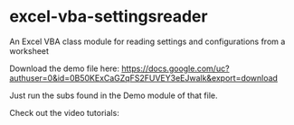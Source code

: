 # excel-vba-settingsreader
An Excel VBA class module for reading settings and configurations from a worksheet

Download the demo file here:
https://docs.google.com/uc?authuser=0&id=0B50KExCaGZqFS2FUVEY3eEJwalk&export=download

Just run the subs found in the Demo module of that file.

Check out the video tutorials:
